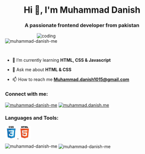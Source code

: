 <h1 align="center">Hi 👋, I'm Muhammad Danish</h1>
<h3 align="center">A passionate frontend developer from pakistan</h3>
<img align="right" alt="coding" width="400" src="https://miro.medium.com/v2/resize:fit:1360/0*7Q3yvSIv_t0ioJ-Z.gif">


<p align="left"> <img src="https://komarev.com/ghpvc/?username=muhammad-danish-me&label=Profile%20views&color=0e75b6&style=flat" alt="muhammad-danish-me" /> </p>

<p align="left"> <a href="https://twitter.com/" target="blank"><img src="https://img.shields.io/twitter/follow/?logo=twitter&style=for-the-badge" alt="" /></a> </p>

- 🌱 I’m currently learning **HTML, CSS & Javascript**

- 💬 Ask me about **HTML & CSS**

- 📫 How to reach me **Muhammad.danish1015@gmail.com**

<h3 align="left">Connect with me:</h3>
<p align="left">
<a href="https://linkedin.com/in/muhammad-danish-me" target="blank"><img align="center" src="https://raw.githubusercontent.com/rahuldkjain/github-profile-readme-generator/master/src/images/icons/Social/linked-in-alt.svg" alt="muhammad-danish-me" height="30" width="40" /></a>
<a href="https://fb.com/muhammad.danish.me" target="blank"><img align="center" src="https://raw.githubusercontent.com/rahuldkjain/github-profile-readme-generator/master/src/images/icons/Social/facebook.svg" alt="muhammad.danish.me" height="30" width="40" /></a>
</p>

<h3 align="left">Languages and Tools:</h3>
<p align="left"> <a href="https://www.w3schools.com/css/" target="_blank" rel="noreferrer"> <img src="https://raw.githubusercontent.com/devicons/devicon/master/icons/css3/css3-original-wordmark.svg" alt="css3" width="40" height="40"/> </a> <a href="https://www.w3.org/html/" target="_blank" rel="noreferrer"> <img src="https://raw.githubusercontent.com/devicons/devicon/master/icons/html5/html5-original-wordmark.svg" alt="html5" width="40" height="40"/> </a> </p>

<p><img align="left" src="https://github-readme-stats.vercel.app/api/top-langs?username=muhammad-danish-me&show_icons=true&locale=en&layout=compact" alt="muhammad-danish-me" /></p>

<p>&nbsp;<img align="center" src="https://github-readme-stats.vercel.app/api?username=muhammad-danish-me&show_icons=true&locale=en" alt="muhammad-danish-me" /></p>


